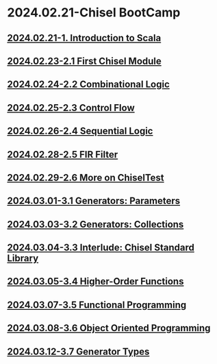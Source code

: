# 2024.02.21-Chisel BootCamp

## [2024.02.21-1. Introduction to Scala](2024.02.21-ChiselBoot/2024.02.21-1%20Introduction%20to%20Scala.md)

## [2024.02.23-2.1 First Chisel Module](2024.02.21-ChiselBoot/2024.02.23-2.1%20First%20Chisel%20Module.md)

## [2024.02.24-2.2 Combinational Logic](2024.02.21-ChiselBoot/2024.02.24-2.2%20Combinational%20Logic.md)

## [2024.02.25-2.3 Control Flow](2024.02.21-ChiselBoot/2024.02.25-2.3%20Control%20Flow.md)

## [2024.02.26-2.4 Sequential Logic](2024.02.21-ChiselBoot/2024.02.26-2.4%20Sequential%20Logic.md)

## [2024.02.28-2.5 FIR Filter](2024.02.21-ChiselBoot/2024.02.28-2.5%20FIR%20Filter.md)

## [2024.02.29-2.6 More on ChiselTest](2024.02.21-ChiselBoot/2024.02.29-2.6%20More%20on%20ChiselTest.md)

## [2024.03.01-3.1 Generators: Parameters](2024.02.21-ChiselBoot/2024.03.01-3.1%20Generators%20Parameters.md)

## [2024.03.03-3.2 Generators: Collections](2024.02.21-ChiselBoot/2024.03.03-3.2%20Generators%20Collections.md)

## [2024.03.04-3.3 Interlude: Chisel Standard Library](2024.02.21-ChiselBoot/2024.03.04-3.3%20Interlude%20Chisel%20Standard%20Library.md)

## [2024.03.05-3.4 Higher-Order Functions](2024.02.21-ChiselBoot/2024.03.05-3.4%20Higher-Order%20Functions.md)

## [2024.03.07-3.5 Functional Programming](2024.02.21-ChiselBoot/2024.03.07-3.5%20Functional%20Programming.md)

## [2024.03.08-3.6 Object Oriented Programming](2024.02.21-ChiselBoot/2024.03.09-3.6%20Object%20Oriented%20Programming.md)

## [2024.03.12-3.7 Generator Types](2024.02.21-ChiselBoot/2024.03.12-3.7%20Generators%20Types.md)